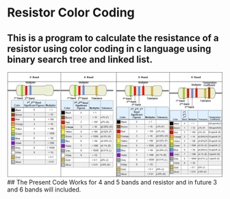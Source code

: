 # Resistor Color Coding
## This is a program to calculate the resistance of a resistor using color coding in c language using binary search tree and linked list.
<img src="colorcoding.png">
## The Present Code Works for 4 and 5 bands and resistor and in future 3 and 6 bands will included.
